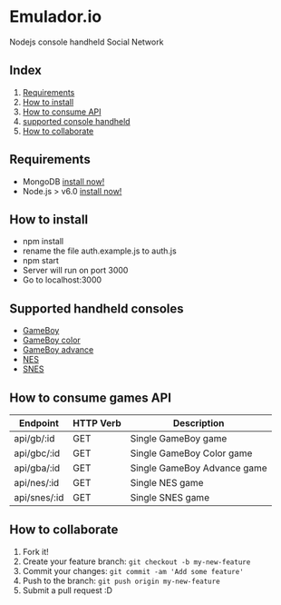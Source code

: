 # Emulador.io
Nodejs console handheld Social Network

## Index
1. [Requirements](#requirements)
2. [How to install](#install)
3. [How to consume API](#requirements)
4. [supported console handheld](#consoles)
5. [How to collaborate](#collaborate)

## Requirements <a name="requirements"></a>
* MongoDB [install now!](https://www.mongodb.com/download-center?jmp=nav#community)
* Node.js > v6.0 [install now!](https://nodejs.org/en/download/)

## How to install <a name="install"></a>
* npm install
* rename the file auth.example.js to auth.js
* npm start
* Server will run on port 3000
* Go to localhost:3000

## Supported handheld consoles<a name="consoles"></a>
* [GameBoy](http://162.243.192.10:3000/gameboy)
* [GameBoy color](http://162.243.192.10:3000/gameboy-color)
* [GameBoy advance](http://162.243.192.10:3000/gameboy-advance)
* [NES](http://162.243.192.10:3000/nes)
* [SNES](http://162.243.192.10:3000/snes)

## How to consume games API<a name="requirements"></a>
| Endpoint    | HTTP Verb    | Description                      |
| ------------|--------------|----------------------------------|
| api/gb/:id  | GET          | Single GameBoy game              |
| api/gbc/:id | GET          | Single GameBoy Color game        |
| api/gba/:id | GET          | Single GameBoy Advance game      |
| api/nes/:id | GET          | Single NES game                  |
| api/snes/:id| GET          | Single SNES game                 |

## How to collaborate<a name="collaborate"></a>
1. Fork it!
2. Create your feature branch: `git checkout -b my-new-feature`
3. Commit your changes: `git commit -am 'Add some feature'`
4. Push to the branch: `git push origin my-new-feature`
5. Submit a pull request :D

